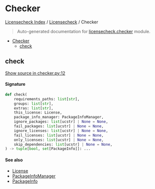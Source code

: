 # Checker

[Licensecheck Index](../README.md#licensecheck-index) / [Licensecheck](./index.md#licensecheck) / Checker

> Auto-generated documentation for [licensecheck.checker](../../../licensecheck/checker.py) module.

- [Checker](#checker)
  - [check](#check)

## check

[Show source in checker.py:12](../../../licensecheck/checker.py#L12)

#### Signature

```python
def check(
    requirements_paths: list[str],
    groups: list[str],
    extras: list[str],
    this_license: License,
    package_info_manager: PackageInfoManager,
    ignore_packages: list[ucstr] | None = None,
    fail_packages: list[ucstr] | None = None,
    ignore_licenses: list[ucstr] | None = None,
    fail_licenses: list[ucstr] | None = None,
    only_licenses: list[ucstr] | None = None,
    skip_dependencies: list[ucstr] | None = None,
) -> tuple[bool, set[PackageInfo]]: ...
```

#### See also

- [License](./types.md#license)
- [PackageInfoManager](./packageinfo.md#packageinfomanager)
- [PackageInfo](./types.md#packageinfo)